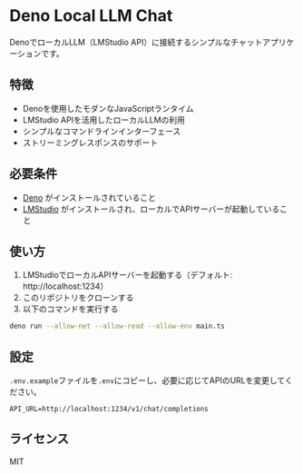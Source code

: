 # Deno Local LLM Chat

DenoでローカルLLM（LMStudio API）に接続するシンプルなチャットアプリケーションです。

## 特徴

- Denoを使用したモダンなJavaScriptランタイム
- LMStudio APIを活用したローカルLLMの利用
- シンプルなコマンドラインインターフェース
- ストリーミングレスポンスのサポート

## 必要条件

- [Deno](https://deno.land/manual/getting_started/installation) がインストールされていること
- [LMStudio](https://lmstudio.ai/) がインストールされ、ローカルでAPIサーバーが起動していること

## 使い方

1. LMStudioでローカルAPIサーバーを起動する（デフォルト: http://localhost:1234）
2. このリポジトリをクローンする
3. 以下のコマンドを実行する

```bash
deno run --allow-net --allow-read --allow-env main.ts
```

## 設定

`.env.example`ファイルを`.env`にコピーし、必要に応じてAPIのURLを変更してください。

```
API_URL=http://localhost:1234/v1/chat/completions
```

## ライセンス

MIT